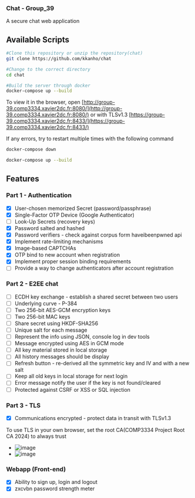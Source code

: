 ### Chat - Group_39
A secure chat web application

## Available Scripts
```sh
#Clone this repository or unzip the repository(chat)
git clone https://github.com/kkanho/chat

#Change to the correct directory
cd chat

#Build the server through docker
docker-compose up --build
```
To view it in the browser,
open [http://group-39.comp3334.xavier2dc.fr:8080/](http://group-39.comp3334.xavier2dc.fr:8080/)
or with TLSv1.3 [https://group-39.comp3334.xavier2dc.fr:8433/](https://group-39.comp3334.xavier2dc.fr:8433/)

If any errors, try to restart multiple times with the following command
```sh
docker-compose down

docker-compose up --build
```

## Features

### Part 1 - Authentication
- [x] User-chosen memorized Secret (password/passphrase)
- [x] Single-Factor OTP Device (Google Authenticator)
- [ ] Look-Up Secrets (recovery keys)
- [x] Password salted and hashed 
- [x] Password verifiers - check against corpus form haveibeenpwned api
- [x] Implement rate-limiting mechanisms
- [x] Image-based CAPTCHAs
- [x] OTP bind to new account when registration
- [x] Implement proper session binding requirements
- [ ] Provide a way to change authenticators after account registration

### Part 2 - E2EE chat
- [ ] ECDH key exchange - establish a shared secret between two users
- [ ] Underlying curve - P-384
- [ ] Two 256-bit AES-GCM encryption keys
- [ ] Two 256-bit MAC keys
- [ ] Share secret using HKDF-SHA256
- [ ] Unique salt for each message
- [ ] Represent the info using JSON, console log in dev tools
- [ ] Message encrypted using AES in GCM mode
- [ ] All key material stored in local storage
- [ ] All history messages should be display
- [ ] Refresh button - re-derived all the symmetric key and IV and with a new salt
- [ ] Keep all old keys in local storage for next login
- [ ] Error message notify the user if the key is not found/cleared
- [ ] Protected against CSRF or XSS or SQL injection

### Part 3 - TLS
- [x] Communications encrypted - protect data in transit  with TLSv1.3

To use TLS in your own browser, set the root CA(COMP3334 Project Root CA 2024) to always trust

- ![image](https://github.com/kkanho/chat/assets/97432128/3fa19122-46fa-4463-bc2a-c8f991a7bd00)
- ![image](https://github.com/kkanho/chat/assets/97432128/b23cf8de-8785-46b3-b782-c267608d87ca)

### Webapp (Front-end)
- [x] Ability to sign up, login and logout
- [x] zxcvbn password strength meter
